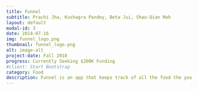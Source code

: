 ```yaml
---
title: Funnel
subtitle: Prachi Jha, Kushagra Pandey, Beta Jui, Shao-Qian Mah
layout: default
modal-id: 3
date: 2014-07-16
img: funnel_logo.png
thumbnail: funnel_logo.png
alt: image-alt
project-date: Fall 2018
progress: Currently Seeking $200K Funding
#client: Start Bootstrap
category: Food
description: Funnel is an app that keeps track of all the food the you have - reminding you to eat food before it goes bad and suggesting recipes and ingredients to make your favorite meals.
---
```

